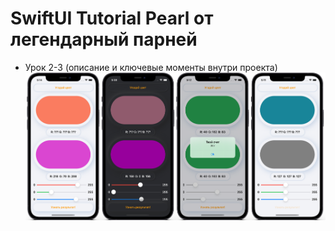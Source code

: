 # SwiftUI Tutorial Pearl от легендарный парней

 - Урок 2-3 (описание и ключевые моменты внутри проекта)
<img src="https://github.com/ihValery/SwiftUI-Tutorial-Pearl/blob/main/Chapter-2-3/GuessColor/GuessColor.png?raw=true"></a>
